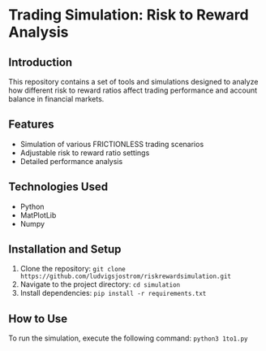 # Trading Simulation: Risk to Reward Analysis

## Introduction
This repository contains a set of tools and simulations designed to analyze how different risk to reward ratios affect trading performance and account balance in financial markets.

## Features
- Simulation of various FRICTIONLESS trading scenarios
- Adjustable risk to reward ratio settings
- Detailed performance analysis

## Technologies Used
- Python
- MatPlotLib
- Numpy

## Installation and Setup
1. Clone the repository: `git clone https://github.com/ludvigsjostrom/riskrewardsimulation.git`
2. Navigate to the project directory: `cd simulation`
3. Install dependencies: `pip install -r requirements.txt`

## How to Use
To run the simulation, execute the following command:
`python3 1to1.py`

